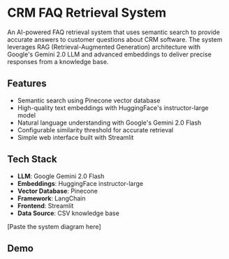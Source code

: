 # CRM FAQ Retrieval System

An AI-powered FAQ retrieval system that uses semantic search to provide accurate answers to customer questions about CRM software. The system leverages RAG (Retrieval-Augmented Generation) architecture with Google's Gemini 2.0 LLM and advanced embeddings to deliver precise responses from a knowledge base.

## Features
- Semantic search using Pinecone vector database
- High-quality text embeddings with HuggingFace's instructor-large model
- Natural language understanding with Google's Gemini 2.0 Flash
- Configurable similarity threshold for accurate retrieval
- Simple web interface built with Streamlit

## Tech Stack
- **LLM**: Google Gemini 2.0 Flash
- **Embeddings**: HuggingFace instructor-large
- **Vector Database**: Pinecone
- **Framework**: LangChain
- **Frontend**: Streamlit
- **Data Source**: CSV knowledge base

[Paste the system diagram here]

## Demo